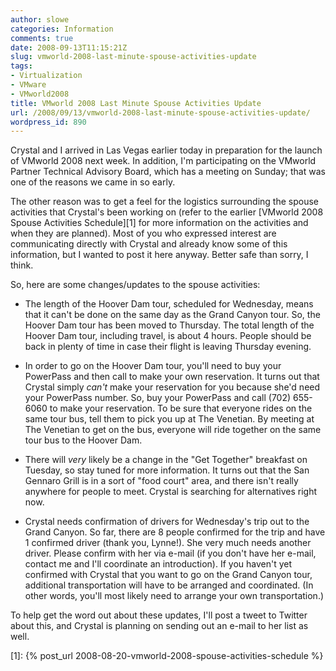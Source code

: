 ```yaml
---
author: slowe
categories: Information
comments: true
date: 2008-09-13T11:15:21Z
slug: vmworld-2008-last-minute-spouse-activities-update
tags:
- Virtualization
- VMware
- VMworld2008
title: VMworld 2008 Last Minute Spouse Activities Update
url: /2008/09/13/vmworld-2008-last-minute-spouse-activities-update/
wordpress_id: 890
---
```


Crystal and I arrived in Las Vegas earlier today in preparation for the launch of VMworld 2008 next week. In addition, I'm participating on the VMworld Partner Technical Advisory Board, which has a meeting on Sunday; that was one of the reasons we came in so early.

The other reason was to get a feel for the logistics surrounding the spouse activities that Crystal's been working on (refer to the earlier [VMworld 2008 Spouse Activities Schedule][1] for more information on the activities and when they are planned). Most of you who expressed interest are communicating directly with Crystal and already know some of this information, but I wanted to post it here anyway. Better safe than sorry, I think.

So, here are some changes/updates to the spouse activities:

* The length of the Hoover Dam tour, scheduled for Wednesday, means that it can't be done on the same day as the Grand Canyon tour. So, the Hoover Dam tour has been moved to Thursday. The total length of the Hoover Dam tour, including travel, is about 4 hours. People should be back in plenty of time in case their flight is leaving Thursday evening.

* In order to go on the Hoover Dam tour, you'll need to buy your PowerPass and then call to make your own reservation. It turns out that Crystal simply _can't_ make your reservation for you because she'd need your PowerPass number. So, buy your PowerPass and call (702) 655-6060 to make your reservation. To be sure that everyone rides on the same tour bus, tell them to pick you up at The Venetian.  By meeting at The Venetian to get on the bus, everyone will ride together on the same tour bus to the Hoover Dam.

* There will _very_ likely be a change in the "Get Together" breakfast on Tuesday, so stay tuned for more information. It turns out that the San Gennaro Grill is in a sort of "food court" area, and there isn't really anywhere for people to meet. Crystal is searching for alternatives right now.

* Crystal needs confirmation of drivers for Wednesday's trip out to the Grand Canyon. So far, there are 8 people confirmed for the trip and have 1 confirmed driver (thank you, Lynne!). She very much needs another driver. Please confirm with her via e-mail (if you don't have her e-mail, contact me and I'll coordinate an introduction). If you haven't yet confirmed with Crystal that you want to go on the Grand Canyon tour, additional transportation will have to be arranged and coordinated. (In other words, you'll most likely need to arrange your own transportation.)

To help get the word out about these updates, I'll post a tweet to Twitter about this, and Crystal is planning on sending out an e-mail to her list as well.

[1]: {% post_url 2008-08-20-vmworld-2008-spouse-activities-schedule %}
